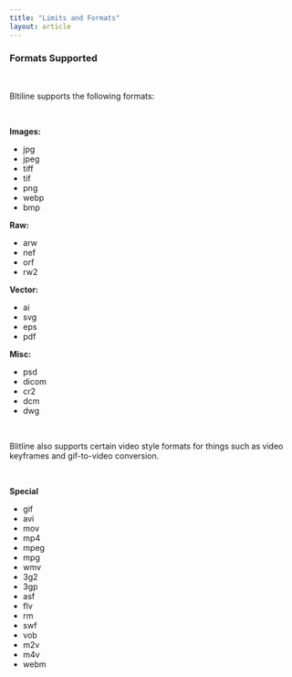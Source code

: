 ```yaml
---
title: "Limits and Formats"
layout: article
---
```



### Formats Supported

<br/>

Bltiline supports the following formats:

<br/>

**Images:**
- jpg
- jpeg
- tiff
- tif
- png
- webp
- bmp

**Raw:**
- arw
- nef
- orf
- rw2

**Vector:**
- ai
- svg
- eps
- pdf

**Misc:**
- psd
- dicom
- cr2
- dcm
- dwg

<br/>

Blitline also supports certain video style formats for things such as video keyframes and gif-to-video conversion.

<br/>

**Special**
- gif
- avi
- mov
- mp4 
- mpeg
- mpg 
- wmv 
- 3g2 
- 3gp 
- asf
- flv 
- rm
- swf
- vob 
- m2v 
- m4v 
- webm

